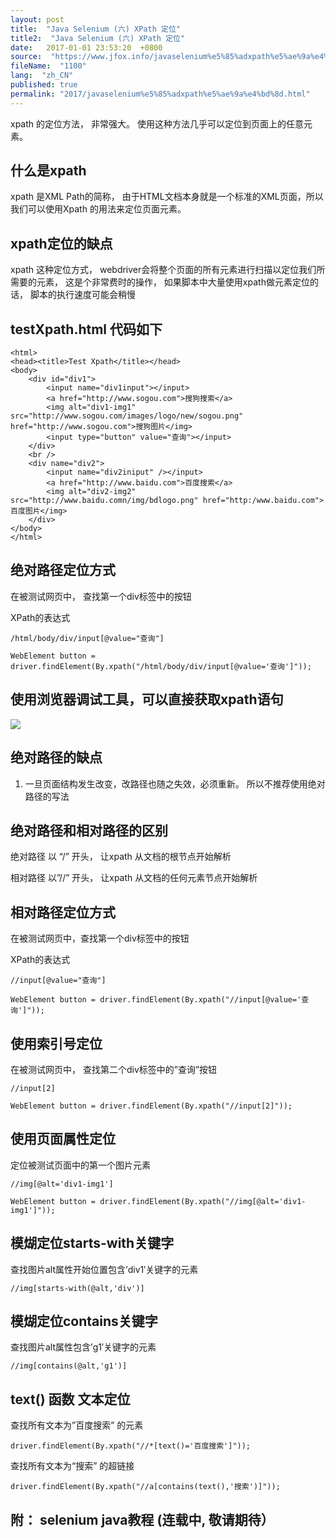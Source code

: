 ```yaml
---
layout: post
title:  "Java Selenium (六) XPath 定位"
title2:  "Java Selenium (六) XPath 定位"
date:   2017-01-01 23:53:20  +0800
source:  "https://www.jfox.info/javaselenium%e5%85%adxpath%e5%ae%9a%e4%bd%8d.html"
fileName:  "1100"
lang:  "zh_CN"
published: true
permalink: "2017/javaselenium%e5%85%adxpath%e5%ae%9a%e4%bd%8d.html"
---
```


xpath 的定位方法， 非常强大。 使用这种方法几乎可以定位到页面上的任意元素。 

## 什么是xpath

xpath 是XML Path的简称， 由于HTML文档本身就是一个标准的XML页面，所以我们可以使用Xpath 的用法来定位页面元素。

## xpath定位的缺点

xpath 这种定位方式， webdriver会将整个页面的所有元素进行扫描以定位我们所需要的元素， 这是个非常费时的操作， 如果脚本中大量使用xpath做元素定位的话， 脚本的执行速度可能会稍慢

## testXpath.html 代码如下

    <html>
    <head><title>Test Xpath</title></head>
    <body>
        <div id="div1">
            <input name="div1input"></input>
            <a href="http://www.sogou.com">搜狗搜索</a>
            <img alt="div1-img1" src="http://www.sogou.com/images/logo/new/sogou.png" href="http://www.sogou.com">搜狗图片</img>
            <input type="button" value="查询"></input>
        </div>
        <br />
        <div name="div2">
            <input name="div2iniput" /></input>
            <a href="http://www.baidu.com">百度搜索</a>
            <img alt="div2-img2" src="http://www.baidu.comn/img/bdlogo.png" href="http:/www.baidu.com">百度图片</img>
        </div>
    </body>
    </html>

## 绝对路径定位方式

在被测试网页中， 查找第一个div标签中的按钮

XPath的表达式

    /html/body/div/input[@value="查询"]
    
    WebElement button = driver.findElement(By.xpath("/html/body/div/input[@value='查询']"));

## 使用浏览器调试工具，可以直接获取xpath语句

![](06d9d48.png)

## 绝对路径的缺点

1. 一旦页面结构发生改变，改路径也随之失效，必须重新。 所以不推荐使用绝对路径的写法

## 绝对路径和相对路径的区别

绝对路径 以 “/” 开头， 让xpath 从文档的根节点开始解析

相对路径 以”//” 开头， 让xpath 从文档的任何元素节点开始解析

## 相对路径定位方式

在被测试网页中，查找第一个div标签中的按钮

XPath的表达式

    //input[@value="查询"]
    
    WebElement button = driver.findElement(By.xpath("//input[@value='查询']"));

## 使用索引号定位

在被测试网页中， 查找第二个div标签中的”查询”按钮

    //input[2] 
    
    WebElement button = driver.findElement(By.xpath("//input[2]"));

## 使用页面属性定位

定位被测试页面中的第一个图片元素

    //img[@alt='div1-img1']
    
    WebElement button = driver.findElement(By.xpath("//img[@alt='div1-img1']"));

## 模煳定位starts-with关键字

查找图片alt属性开始位置包含’div1′关键字的元素

    //img[starts-with(@alt,'div')]

## 模煳定位contains关键字

查找图片alt属性包含’g1′关键字的元素

    //img[contains(@alt,'g1')]

## text() 函数 文本定位

查找所有文本为”百度搜索” 的元素

    driver.findElement(By.xpath("//*[text()='百度搜索']"));

查找所有文本为“搜索” 的超链接

    driver.findElement(By.xpath("//a[contains(text(),'搜索')]"));

## 附： selenium java教程 (连载中, 敬请期待）
